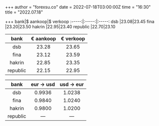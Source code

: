 +++
author = "forexsu.co"
date = 2022-07-18T03:00:00Z
time = "16:30"
title = "2022.07.18"

+++
bank|$ aankoop|$ verkoop
:-----:|:-----:|:-----:
dsb  |23.08|23.45
fina  |23.20|23.50
hakrin  |22.95|23.40
republic  |22.70|23.10

bank|€ aankoop|€ verkoop
:-----:|:-----:|:-----:
dsb  |23.28|23.65
fina  |23.12|23.59
hakrin  |22.85|23.35
republic  |22.15|22.95

bank|eur → usd|usd → eur
:-----:|:-----:|:-----:
dsb  |0.9936|1.0238
fina  |0.9840|1.0240
hakrin  |0.9800|1.0200
republic  |—|—
